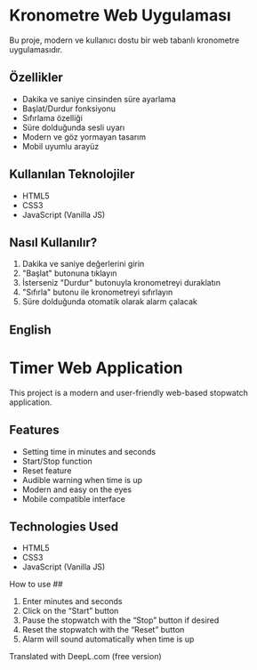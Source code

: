 # Kronometre Web Uygulaması

Bu proje, modern ve kullanıcı dostu bir web tabanlı kronometre uygulamasıdır.

## Özellikler

- Dakika ve saniye cinsinden süre ayarlama
- Başlat/Durdur fonksiyonu
- Sıfırlama özelliği
- Süre dolduğunda sesli uyarı
- Modern ve göz yormayan tasarım
- Mobil uyumlu arayüz

## Kullanılan Teknolojiler

- HTML5
- CSS3
- JavaScript (Vanilla JS)

## Nasıl Kullanılır?

1. Dakika ve saniye değerlerini girin
2. "Başlat" butonuna tıklayın
3. İsterseniz "Durdur" butonuyla kronometreyi duraklatın
4. "Sıfırla" butonu ile kronometreyi sıfırlayın
5. Süre dolduğunda otomatik olarak alarm çalacak

## English

# Timer Web Application

This project is a modern and user-friendly web-based stopwatch application.

## Features

- Setting time in minutes and seconds
- Start/Stop function
- Reset feature
- Audible warning when time is up
- Modern and easy on the eyes
- Mobile compatible interface

## Technologies Used

- HTML5
- CSS3
- JavaScript (Vanilla JS)

How to use ##

1. Enter minutes and seconds
2. Click on the “Start” button
3. Pause the stopwatch with the “Stop” button if desired
4. Reset the stopwatch with the “Reset” button
5. Alarm will sound automatically when time is up


Translated with DeepL.com (free version)
